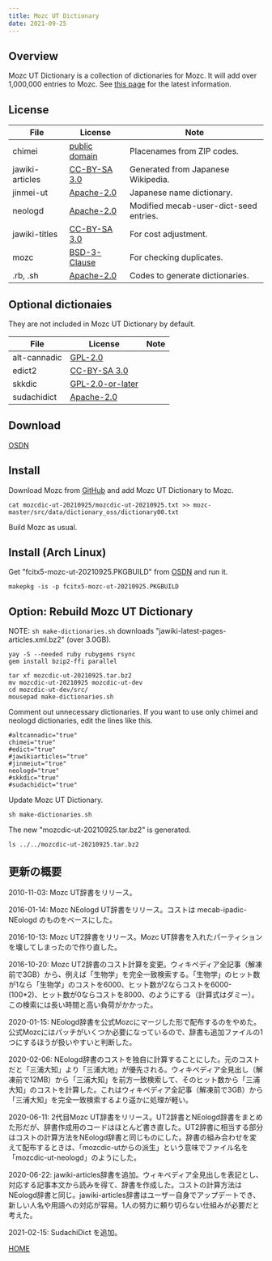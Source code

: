 ```yaml
---
title: Mozc UT Dictionary
date: 2021-09-25
---
```


## Overview

Mozc UT Dictionary is a collection of dictionaries for Mozc. It will add over 1,000,000 entries to Mozc. See [this page](http://linuxplayers.g1.xrea.com/mozc-ut.html) for the latest information.

## License

File | License | Note
-- | -- | --
chimei | [public domain](http://www.post.japanpost.jp/zipcode/dl/readme.html) | Placenames from ZIP codes.
jawiki-articles | [CC-BY-SA 3.0](https://ja.wikipedia.org/wiki/Wikipedia:ウィキペディアを二次利用する) | Generated from Japanese Wikipedia.
jinmei-ut | [Apache-2.0](http://linuxplayers.g1.xrea.com/mozc-ut.html) | Japanese name dictionary.
neologd | [Apache-2.0](https://github.com/neologd/mecab-ipadic-neologd) | Modified mecab-user-dict-seed entries.
jawiki-titles | [CC-BY-SA 3.0](https://ja.wikipedia.org/wiki/Wikipedia:ウィキペディアを二次利用する) | For cost adjustment.
mozc | [BSD-3-Clause](https://github.com/google/mozc) | For checking duplicates.
.rb, .sh | [Apache-2.0](http://linuxplayers.g1.xrea.com/mozc-ut.html) | Codes to generate dictionaries.

## Optional dictionaies

They are not included in Mozc UT Dictionary by default.

File | License | Note
-- | -- | --
alt-cannadic | [GPL-2.0](https://ja.osdn.net/projects/alt-cannadic/wiki/FrontPage) | 
edict2 | [CC-BY-SA 3.0](http://www.edrdg.org/jmdict/edict.html) | 
skkdic | [GPL-2.0-or-later](http://openlab.ring.gr.jp/skk/wiki/wiki.cgi?page=SKK%BC%AD%BD%F1) | 
sudachidict | [Apache-2.0](https://github.com/WorksApplications/SudachiDict) | 

## Download

[OSDN](https://osdn.net/users/utuhiro/pf/utuhiro/files/)

## Install

Download Mozc from [GitHub](https://github.com/google/mozc) and add Mozc UT Dictionary to Mozc.

```
cat mozcdic-ut-20210925/mozcdic-ut-20210925.txt >> mozc-master/src/data/dictionary_oss/dictionary00.txt
```

Build Mozc as usual.

## Install (Arch Linux)

Get "fcitx5-mozc-ut-20210925.PKGBUILD" from [OSDN](https://osdn.net/users/utuhiro/pf/utuhiro/files/) and run it.

```
makepkg -is -p fcitx5-mozc-ut-20210925.PKGBUILD
```

## Option: Rebuild Mozc UT Dictionary

NOTE: `sh make-dictionaries.sh` downloads "jawiki-latest-pages-articles.xml.bz2" (over 3.0GB).

```
yay -S --needed ruby rubygems rsync
gem install bzip2-ffi parallel

tar xf mozcdic-ut-20210925.tar.bz2
mv mozcdic-ut-20210925 mozcdic-ut-dev
cd mozcdic-ut-dev/src/
mousepad make-dictionaries.sh
```

Comment out unnecessary dictionaries. If you want to use only chimei and neologd dictionaries, edit the lines like this.

```
#altcannadic="true"
chimei="true"
#edict="true"
#jawikiarticles="true"
#jinmeiut="true"
neologd="true"
#skkdic="true"
#sudachidict="true"
```

Update Mozc UT Dictionary.

```
sh make-dictionaries.sh
```

The new "mozcdic-ut-20210925.tar.bz2" is generated.

```
ls ../../mozcdic-ut-20210925.tar.bz2
```

## 更新の概要

2010-11-03: Mozc UT辞書をリリース。

2016-01-14: Mozc NEologd UT辞書をリリース。コストは mecab-ipadic-NEologd のものをベースにした。

2016-10-13: Mozc UT2辞書をリリース。Mozc UT辞書を入れたパーティションを壊してしまったので作り直した。

2016-10-20: Mozc UT2辞書のコスト計算を変更。ウィキペディア全記事（解凍前で3GB）から、例えば「生物学」を完全一致検索する。「生物学」のヒット数が1なら「生物学」のコストを6000、ヒット数が2ならコストを6000-(100*2)、ヒット数が0ならコストを8000、のようにする（計算式はダミー）。この検索には長い時間と高い負荷がかかった。

2020-01-15: NEologd辞書を公式Mozcにマージした形で配布するのをやめた。公式Mozcにはパッチがいくつか必要になっているので、辞書も追加ファイルの1つにするほうが扱いやすいと判断した。

2020-02-06: NEologd辞書のコストを独自に計算することにした。元のコストだと「三浦大知」より「三浦大地」が優先される。ウィキペディア全見出し（解凍前で12MB）から「三浦大知」を前方一致検索して、そのヒット数から「三浦大知」のコストを計算した。これはウィキペディア全記事（解凍前で3GB）から「三浦大知」を完全一致検索するより遥かに処理が軽い。

2020-06-11: 2代目Mozc UT辞書をリリース。UT2辞書とNEologd辞書をまとめた形だが、辞書作成用のコードはほとんど書き直した。UT2辞書に相当する部分はコストの計算方法をNEologd辞書と同じものにした。辞書の組み合わせを変えて配布するときは、「mozcdic-utからの派生」という意味でファイル名を「mozcdic-ut-neologd」のようにした。

2020-06-22: jawiki-articles辞書を追加。ウィキペディア全見出しを表記とし、対応する記事本文から読みを得て、辞書を作成した。コストの計算方法はNEologd辞書と同じ。jawiki-articles辞書はユーザー自身でアップデートでき、新しい人名や用語への対応が容易。1人の努力に頼り切らない仕組みが必要だと考えた。

2021-02-15: SudachiDict を追加。

[HOME](http://linuxplayers.g1.xrea.com/index.html)
